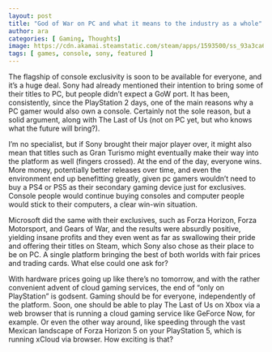 ```yaml
---
layout: post
title: "God of War on PC and what it means to the industry as a whole"
author: ara
categories: [ Gaming, Thoughts]
image: https://cdn.akamai.steamstatic.com/steam/apps/1593500/ss_93a3ca63aa2cd8c675bbb6430324ee3f2d44b845.1920x1080.jpg?t=1634748823
tags: [ games, console, sony, featured ]
---
```

The flagship of console exclusivity is soon to be available for everyone, and it’s a huge deal. Sony had already mentioned their intention to bring some of their titles to PC, but people didn’t expect a GoW port. It has been, consistently, since the PlayStation 2 days, one of the main reasons why a PC gamer would also own a console. Certainly not the sole reason, but a solid argument, along with The Last of Us (not on PC yet, but who knows what the future will bring?).

I’m no specialist, but if Sony brought their major player over, it might also mean that titles such as Gran Turismo might eventually make their way into the platform as well (fingers crossed). At the end of the day, everyone wins. More money, potentially better releases over time, and even the environment end up benefitting greatly, given pc gamers wouldn’t need to buy a PS4 or PS5 as their secondary gaming device just for exclusives. Console people would continue buying consoles and computer people would stick to their computers, a clear win-win situation.

Microsoft did the same with their exclusives, such as Forza Horizon, Forza Motorsport, and Gears of War, and the results were absurdly positive, yielding insane profits and they even went as far as swallowing their pride and offering their titles on Steam, which Sony also chose as their place to be on PC. A single platform bringing the best of both worlds with fair prices and trading cards. What else could one ask for?

With hardware prices going up like there’s no tomorrow, and with the rather convenient advent of cloud gaming services, the end of “only on PlayStation” is godsent. Gaming should be for everyone, independently of the platform.
Soon, one should be able to play The Last of Us on Xbox via a web browser that is running a cloud gaming service like GeForce Now, for example. Or even the other way around, like speeding through the vast Mexican landscape of Forza Horizon 5 on your PlayStation 5, which is running xCloud via browser. How exciting is that?

